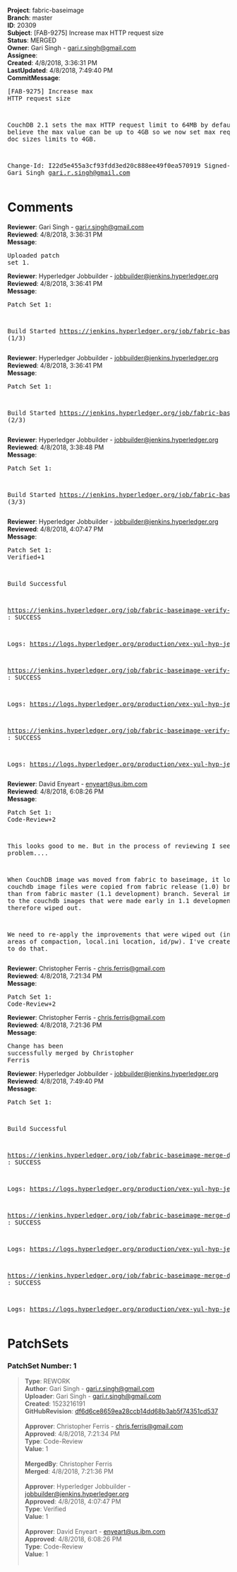 <strong>Project</strong>: fabric-baseimage<br><strong>Branch</strong>: master<br><strong>ID</strong>: 20309<br><strong>Subject</strong>: [FAB-9275] Increase max HTTP request size<br><strong>Status</strong>: MERGED<br><strong>Owner</strong>: Gari Singh - gari.r.singh@gmail.com<br><strong>Assignee</strong>:<br><strong>Created</strong>: 4/8/2018, 3:36:31 PM<br><strong>LastUpdated</strong>: 4/8/2018, 7:49:40 PM<br><strong>CommitMessage</strong>:<br><pre>[FAB-9275] Increase max HTTP request size

CouchDB 2.1 sets the max HTTP request limit
to 64MB by default.  I believe the max value
can be up to 4GB so we now set max request
and max doc sizes limits to 4GB.

Change-Id: I22d5e455a3cf93fdd3ed20c888ee49f0ea570919
Signed-off-by: Gari Singh <gari.r.singh@gmail.com>
</pre><h1>Comments</h1><strong>Reviewer</strong>: Gari Singh - gari.r.singh@gmail.com<br><strong>Reviewed</strong>: 4/8/2018, 3:36:31 PM<br><strong>Message</strong>: <pre>Uploaded patch set 1.</pre><strong>Reviewer</strong>: Hyperledger Jobbuilder - jobbuilder@jenkins.hyperledger.org<br><strong>Reviewed</strong>: 4/8/2018, 3:36:41 PM<br><strong>Message</strong>: <pre>Patch Set 1:

Build Started https://jenkins.hyperledger.org/job/fabric-baseimage-verify-docker-ppc64le/161/ (1/3)</pre><strong>Reviewer</strong>: Hyperledger Jobbuilder - jobbuilder@jenkins.hyperledger.org<br><strong>Reviewed</strong>: 4/8/2018, 3:36:41 PM<br><strong>Message</strong>: <pre>Patch Set 1:

Build Started https://jenkins.hyperledger.org/job/fabric-baseimage-verify-docker-s390x/148/ (2/3)</pre><strong>Reviewer</strong>: Hyperledger Jobbuilder - jobbuilder@jenkins.hyperledger.org<br><strong>Reviewed</strong>: 4/8/2018, 3:38:48 PM<br><strong>Message</strong>: <pre>Patch Set 1:

Build Started https://jenkins.hyperledger.org/job/fabric-baseimage-verify-docker-x86_64/169/ (3/3)</pre><strong>Reviewer</strong>: Hyperledger Jobbuilder - jobbuilder@jenkins.hyperledger.org<br><strong>Reviewed</strong>: 4/8/2018, 4:07:47 PM<br><strong>Message</strong>: <pre>Patch Set 1: Verified+1

Build Successful 

https://jenkins.hyperledger.org/job/fabric-baseimage-verify-docker-ppc64le/161/ : SUCCESS

Logs: https://logs.hyperledger.org/production/vex-yul-hyp-jenkins-3/fabric-baseimage-verify-docker-ppc64le/161

https://jenkins.hyperledger.org/job/fabric-baseimage-verify-docker-s390x/148/ : SUCCESS

Logs: https://logs.hyperledger.org/production/vex-yul-hyp-jenkins-3/fabric-baseimage-verify-docker-s390x/148

https://jenkins.hyperledger.org/job/fabric-baseimage-verify-docker-x86_64/169/ : SUCCESS

Logs: https://logs.hyperledger.org/production/vex-yul-hyp-jenkins-3/fabric-baseimage-verify-docker-x86_64/169</pre><strong>Reviewer</strong>: David Enyeart - enyeart@us.ibm.com<br><strong>Reviewed</strong>: 4/8/2018, 6:08:26 PM<br><strong>Message</strong>: <pre>Patch Set 1: Code-Review+2

This looks good to me. But in the process of reviewing I see another problem....

When CouchDB image was moved from fabric to baseimage, it looks the couchdb image files were copied from fabric release (1.0) branch, rather than from fabric master (1.1 development) branch.  Several improvements to the couchdb images that were made early in 1.1 development were therefore wiped out.

We need to re-apply the improvements that were wiped out (in the areas of compaction, local.ini location, id/pw). I've created FAB-9415 to do that.</pre><strong>Reviewer</strong>: Christopher Ferris - chris.ferris@gmail.com<br><strong>Reviewed</strong>: 4/8/2018, 7:21:34 PM<br><strong>Message</strong>: <pre>Patch Set 1: Code-Review+2</pre><strong>Reviewer</strong>: Christopher Ferris - chris.ferris@gmail.com<br><strong>Reviewed</strong>: 4/8/2018, 7:21:36 PM<br><strong>Message</strong>: <pre>Change has been successfully merged by Christopher Ferris</pre><strong>Reviewer</strong>: Hyperledger Jobbuilder - jobbuilder@jenkins.hyperledger.org<br><strong>Reviewed</strong>: 4/8/2018, 7:49:40 PM<br><strong>Message</strong>: <pre>Patch Set 1:

Build Successful 

https://jenkins.hyperledger.org/job/fabric-baseimage-merge-docker-x86_64/74/ : SUCCESS

Logs: https://logs.hyperledger.org/production/vex-yul-hyp-jenkins-3/fabric-baseimage-merge-docker-x86_64/74

https://jenkins.hyperledger.org/job/fabric-baseimage-merge-docker-ppc64le/66/ : SUCCESS

Logs: https://logs.hyperledger.org/production/vex-yul-hyp-jenkins-3/fabric-baseimage-merge-docker-ppc64le/66

https://jenkins.hyperledger.org/job/fabric-baseimage-merge-docker-s390x/63/ : SUCCESS

Logs: https://logs.hyperledger.org/production/vex-yul-hyp-jenkins-3/fabric-baseimage-merge-docker-s390x/63</pre><h1>PatchSets</h1><h3>PatchSet Number: 1</h3><blockquote><strong>Type</strong>: REWORK<br><strong>Author</strong>: Gari Singh - gari.r.singh@gmail.com<br><strong>Uploader</strong>: Gari Singh - gari.r.singh@gmail.com<br><strong>Created</strong>: 1523216191<br><strong>GitHubRevision</strong>: [df6d6ce8659ea28ccb14dd68b3ab5f74351cd537](https://github.com/hyperledger/fabric-baseimage/commit/df6d6ce8659ea28ccb14dd68b3ab5f74351cd537)<br><br><strong>Approver</strong>: Christopher Ferris - chris.ferris@gmail.com<br><strong>Approved</strong>: 4/8/2018, 7:21:34 PM<br><strong>Type</strong>: Code-Review<br><strong>Value</strong>: 1<br><br><strong>MergedBy</strong>: Christopher Ferris<br><strong>Merged</strong>: 4/8/2018, 7:21:36 PM<br><br><strong>Approver</strong>: Hyperledger Jobbuilder - jobbuilder@jenkins.hyperledger.org<br><strong>Approved</strong>: 4/8/2018, 4:07:47 PM<br><strong>Type</strong>: Verified<br><strong>Value</strong>: 1<br><br><strong>Approver</strong>: David Enyeart - enyeart@us.ibm.com<br><strong>Approved</strong>: 4/8/2018, 6:08:26 PM<br><strong>Type</strong>: Code-Review<br><strong>Value</strong>: 1<br><br></blockquote>